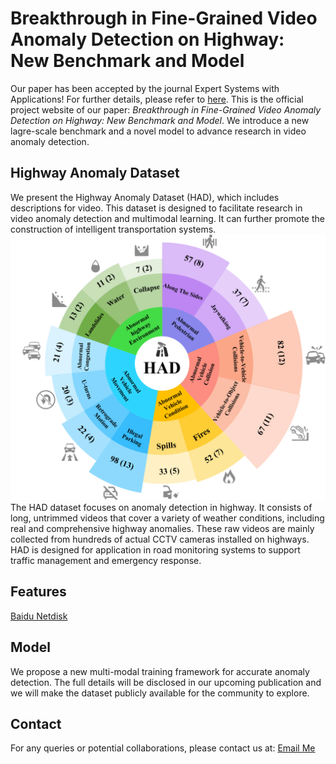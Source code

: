 # Breakthrough in Fine-Grained Video Anomaly Detection on Highway: New Benchmark and Model
Our paper has been accepted by the journal Expert Systems with Applications!
For further details, please refer to [here](https://doi.org/10.1016/j.eswa.2025.129127).
This is the official project website of our paper: *Breakthrough in Fine-Grained Video Anomaly
Detection on Highway: New Benchmark and Model*.
We introduce a new lagre-scale benchmark and a novel model to advance research in video anomaly detection.

##  Highway Anomaly Dataset
We present the Highway Anomaly Dataset (HAD), which includes descriptions for video. This dataset is designed to facilitate research in video anomaly detection and multimodal learning.
It can further promote the construction of intelligent transportation systems.
 ![HAD dateset](./HAD_dataset.png)
The HAD dataset focuses on anomaly detection in highway. It consists of long, untrimmed videos that cover a variety of weather conditions, including real and comprehensive highway anomalies. These raw videos are mainly collected from hundreds of actual CCTV cameras installed on highways. HAD is designed for application in road monitoring systems to support traffic management and emergency response.


## Features
[Baidu Netdisk](https://pan.baidu.com/s/1AGZOMva99J13n3UpdlOF7g)

##  Model
We propose a new multi-modal training framework for accurate anomaly detection. The full details will be disclosed in our upcoming publication and we will make the dataset publicly available for the community to explore.

##  Contact
For any queries or potential collaborations, please contact us at: [Email Me](mengchenlin0108@163.com)

